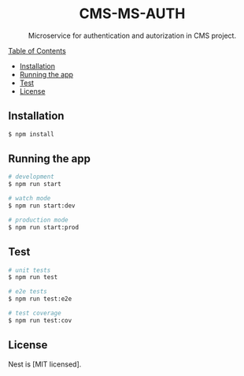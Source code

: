<h1 align="center">CMS-MS-AUTH</h1>

<p align="center">
Microservice for authentication and autorization in CMS project.
</p>

<p align="center">
    <a href="https://github.com/luismab95/cms-ms-auth.git">
</p

## Table of Contents

* [Installation](#installation)
* [Running the app](#Running)
* [Test](#test)
* [License](#license)

## Installation

```bash
$ npm install
```

## Running the app

```bash
# development
$ npm run start

# watch mode
$ npm run start:dev

# production mode
$ npm run start:prod
```

## Test

```bash
# unit tests
$ npm run test

# e2e tests
$ npm run test:e2e

# test coverage
$ npm run test:cov
```

## License

Nest is [MIT licensed].
